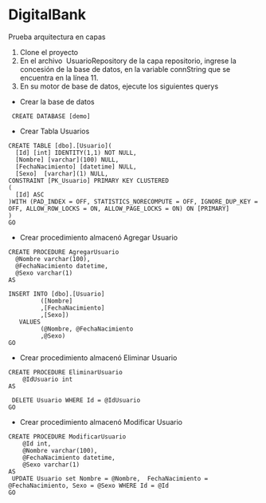 # DigitalBank
Prueba arquitectura en capas

1. Clone el proyecto
2. En el archivo  UsuarioRepository de la capa repositorio, ingrese la concesión  de la base de datos, en la variable connString que se encuentra en la línea 11.
3. En su motor de base de datos, ejecute los siguientes querys 
  - Crear la base de datos
  ```
   CREATE DATABASE [demo]
  ```
  - Crear Tabla Usuarios
  ```
  CREATE TABLE [dbo].[Usuario](
	[Id] [int] IDENTITY(1,1) NOT NULL,
	[Nombre] [varchar](100) NULL,
	[FechaNacimiento] [datetime] NULL,
	[Sexo]  [varchar](1) NULL,
 CONSTRAINT [PK_Usuario] PRIMARY KEY CLUSTERED 
(
	[Id] ASC
)WITH (PAD_INDEX = OFF, STATISTICS_NORECOMPUTE = OFF, IGNORE_DUP_KEY = OFF, ALLOW_ROW_LOCKS = ON, ALLOW_PAGE_LOCKS = ON) ON [PRIMARY]
) 
GO
  ```
  - Crear procedimiento almacenó Agregar Usuario
  ```
  CREATE PROCEDURE AgregarUsuario   
    @Nombre varchar(100),   
    @FechaNacimiento datetime,   
    @Sexo varchar(1)   
AS   

  INSERT INTO [dbo].[Usuario]
           ([Nombre]
           ,[FechaNacimiento]
           ,[Sexo])
     VALUES
           (@Nombre, @FechaNacimiento
           ,@Sexo)
GO 

```
- Crear procedimiento almacenó Eliminar Usuario
```
CREATE PROCEDURE EliminarUsuario   
    @IdUsuario int  
AS   

 DELETE Usuario WHERE Id = @IdUsuario
GO 
```
- Crear procedimiento almacenó Modificar Usuario
```
CREATE PROCEDURE ModificarUsuario   
    @Id int,  
	@Nombre varchar(100),   
    @FechaNacimiento datetime,   
    @Sexo varchar(1) 
AS  
 UPDATE Usuario set Nombre = @Nombre,  FechaNacimiento =  @FechaNacimiento, Sexo = @Sexo WHERE Id = @Id
GO 

```
